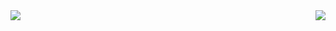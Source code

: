 <img align="left" src="https://github-readme-stats.vercel.app/api/top-langs?username=guozhaolong&show_icons=true&icon_color=ad0d52&text_color=24292e&bg_color=ffffff&hide_title=true" />

<img align="right" src="https://github-readme-stats.vercel.app/api?username=guozhaolong&show_icons=true&icon_color=ad0d52&text_color=24292e&bg_color=ffffff&hide_title=true" />
